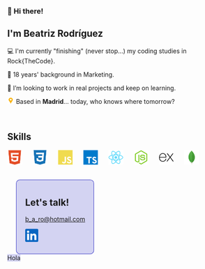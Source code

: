 ### 👋 Hi there!  
<p></p> 

## I'm Beatriz Rodríguez  

<p></p> 

💻 I'm currently "finishing" (never stop...) my coding studies in Rock{TheCode}.   

💼 18 years' background in Marketing.  

🚀 I’m looking to work in real projects and keep on learning.  

<img src="./assets/emoji-ubicacion.png" alt="MongoDB" width="16px"> Based in **Madrid**... today, who knows where tomorrow?

<br />  

## Skills
<p></p>
<div>
<img src="./assets/html5.svg" alt="HTML5" width="34px" style="margin-right:20px">
<img src="./assets/css3.svg" alt="CSS3" width="34px" style="margin-right:20px">
<img src="./assets/javascript.svg" alt="JavaScript" width="34px" style="margin-right:20px">
<img src="./assets/typescript.svg" alt="TypeScript" width="34px" style="margin-right:20px">
<img src="./assets/react.svg" alt="React" width="34px" style="margin-right:20px" style="margin-right:20px">
<img src="./assets/nodejs.svg" alt="NodeJS" width="34px" style="margin-right:20px">
<img src="./assets/express.svg" alt="Express" width="34px" style="margin-right:20px">
<img src="./assets/mongodb.svg" alt="MongoDB" width="34px">  
<div>
<p></p>
<br />

<div style="margin-left:20px; border:1px solid rgb(59,59,198); padding: 10px 20px; border-radius:5%;
background-color: rgb(59,59,198,0.215); width: fit-content"> 
<p style="margin-right:50px"></p>  
 
## Let's talk!                                                                                
b_a_ro@hotmail.com

<a href="https://www.linkedin.com/in/beatrizrodriguezmaya/"><img src="./assets/linkedin.svg" alt="LinkedIn" width="30px"></a>      
<p></p>
</div>

<div style="background-color: rgb(59,59,198,0.215); width: fit-content">
Hola
</div> 

